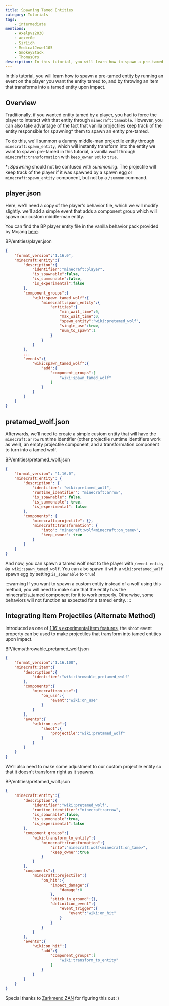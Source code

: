 ```yaml
---
title: Spawning Tamed Entities
category: Tutorials
tags:
    - intermediate
mentions:
    - Axelpvz2030
    - aexer0e
    - SirLich
    - MedicalJewel105
    - SmokeyStack
    - ThomasOrs
description: In this tutorial, you will learn how to spawn a pre-tamed entity by running an event on the player you want the entity tamed to, and by throwing an item that transforms into a tamed entity upon impact.
---
```


In this tutorial, you will learn how to spawn a pre-tamed entity by running an event on the player you want the entity tamed to, and by throwing an item that transforms into a tamed entity upon impact.

## Overview

Traditionally, if you wanted entity tamed by a player, you had to force the player to interact with that entity through `minecraft:tameable`. However, you can also take advantage of the fact that vanilla projectiles keep track of the entity responsible for spawning\* them to spawn an entity pre-tamed.

To do this, we'll summon a dummy middle-man projectile entity through `minecraft:spawn_entity`, which will instantly transform into the entity we want to spawn pre-tamed in this tutorial, a vanilla wolf through `minecraft:transformation` with `keep_owner` set to `true`.

\*: _Spawning_ should not be confused with _summoning_. The projectile will keep track of the player if it was spawned by a spawn egg or `minecraft:spawn_entity` component, but not by a `/summon` command.

## player.json

Here, we'll need a copy of the player's behavior file, which we will modify slightly. we'll add a simple event that adds a component group which will spawn our custom middle-man entity.

You can find the BP player entity file in the vanilla behavior pack provided by Mojang [here](https://aka.ms/behaviorpacktemplate).

<CodeHeader>BP/entities/player.json</CodeHeader>

```json
{
    "format_version":"1.16.0",
    "minecraft:entity":{
        "description":{
            "identifier":"minecraft:player",
            "is_spawnable":false,
            "is_summonable":false,
            "is_experimental":false
        },
        "component_groups":{
            "wiki:spawn_tamed_wolf":{
                "minecraft:spawn_entity":{
                    "entities":{
                        "min_wait_time":0,
                        "max_wait_time":0,
                        "spawn_entity":"wiki:pretamed_wolf",
                        "single_use":true,
                        "num_to_spawn":1
                    }
                }
            }
		},
        ...
		"events":{
            "wiki:spawn_tamed_wolf":{
                "add":{
                    "component_groups":[
                        "wiki:spawn_tamed_wolf"
                    ]
                }
            }
        }
    }
}
```

## pretamed_wolf.json

Afterwards, we'll need to create a simple custom entity that will have the `minecraft:arrow` runtime identifier (other projectile runtime identifiers work as well), an empty projectile component, and a transformation component to turn into a tamed wolf.

<CodeHeader>BP/entities/pretamed_wolf.json</CodeHeader>

```json
{
	"format_version": "1.16.0",
	"minecraft:entity": {
		"description": {
			"identifier": "wiki:pretamed_wolf",
			"runtime_identifier": "minecraft:arrow",
			"is_spawnable": false,
			"is_summonable": true,
			"is_experimental": false
		},
		"components": {
			"minecraft:projectile": {},
			"minecraft:transformation": {
				"into": "minecraft:wolf<minecraft:on_tame>",
				"keep_owner": true
			}
		}
	}
}
```

And now, you can spawn a tamed wolf next to the player with `/event entity @p wiki:spawn_tamed_wolf`. You can also spawn it with a `wiki:pretamed_wolf` spawn egg by setting `is_spawnable` to `true`!

:::warning
If you want to spawn a custom entity instead of a wolf using this method, you will need to make sure that the entity has the minecraft:is_tamed component for it to work properly. Otherwise, some behaviors will not function as expected for a tamed entity.
:::

## Integrating Item Projectiles (Alternate Method)

Introduced as one of [1.16's experimental item features](/items/item-components), the `shoot` event property can be used to make projectiles that transform into tamed entities upon impact.

<CodeHeader>BP/items/throwable_pretamed_wolf.json</CodeHeader>

```json
{
    "format_version":"1.16.100",
    "minecraft:item":{
        "description":{
            "identifier":"wiki:throwable_pretamed_wolf"
        },
        "components":{
            "minecraft:on_use":{
                "on_use":{
                    "event":"wiki:on_use"
                }
            }
        },
        "events":{
            "wiki:on_use":{
                "shoot":{
                    "projectile":"wiki:pretamed_wolf"
                }
            }
        }
    }
}
```

We'll also need to make some adjustment to our custom projectile entity so that it doesn't transform right as it spawns.

<CodeHeader>BP/entities/pretamed_wolf.json</CodeHeader>

```json
{
    "minecraft:entity":{
        "description":{
            "identifier":"wiki:pretamed_wolf",
            "runtime_identifier":"minecraft:arrow",
            "is_spawnable":false,
            "is_summonable":true,
            "is_experimental":false
        },
        "component_groups":{
            "wiki:transform_to_entity":{
                "minecraft:transformation":{
                    "into":"minecraft:wolf<minecraft:on_tame>",
                    "keep_owner":true
                }
            }
        },
        "components":{
            "minecraft:projectile":{
                "on_hit":{
                    "impact_damage":{
                        "damage":0
                    },
                    "stick_in_ground":{},
                    "definition_event":{
                        "event_trigger":{
                            "event":"wiki:on_hit"
                        }
                    }
                }
            }
        },
        "events":{
            "wiki:on_hit":{
                "add":{
                    "component_groups":[
                        "wiki:transform_to_entity"
                    ]
                }
            }
        }
    }
}
```

Special thanks to [Zarkmend ZAN](https://twitter.com/Zarkmend_ZAN) for figuring this out :)
